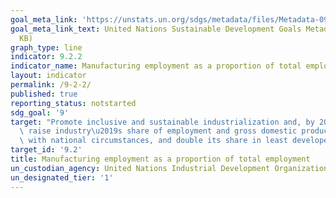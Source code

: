```yaml
---
goal_meta_link: 'https://unstats.un.org/sdgs/metadata/files/Metadata-09-02-02.pdf '
goal_meta_link_text: United Nations Sustainable Development Goals Metadata (PDF 323
  KB)
graph_type: line
indicator: 9.2.2
indicator_name: Manufacturing employment as a proportion of total employment
layout: indicator
permalink: /9-2-2/
published: true
reporting_status: notstarted
sdg_goal: '9'
target: "Promote inclusive and sustainable industrialization and, by 2030, significantly\
  \ raise industry\u2019s share of employment and gross domestic product, in line\
  \ with national circumstances, and double its share in least developed countries"
target_id: '9.2'
title: Manufacturing employment as a proportion of total employment
un_custodian_agency: United Nations Industrial Development Organization (UNIDO)
un_designated_tier: '1'
---
```

